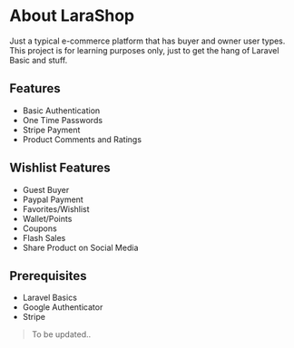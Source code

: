 # About LaraShop

Just a typical e-commerce platform that has buyer and owner user types. This project is for learning purposes only, just to get the hang of Laravel Basic and stuff.

## Features
- Basic Authentication
- One Time Passwords
- Stripe Payment
- Product Comments and Ratings

## Wishlist Features
- Guest Buyer
- Paypal Payment
- Favorites/Wishlist
- Wallet/Points
- Coupons
- Flash Sales
- Share Product on Social Media

## Prerequisites
- Laravel Basics
- Google Authenticator
- Stripe

> To be updated..